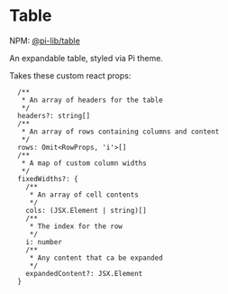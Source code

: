 # Table

NPM: [@pi-lib/table](https://www.npmjs.com/package/@pi-lib/table)

An expandable table, styled via Pi theme.

Takes these custom react props:

```
  /**
   * An array of headers for the table
   */
  headers?: string[]
  /**
   * An array of rows containing columns and content
   */
  rows: Omit<RowProps, 'i'>[]
  /**
   * A map of custom column widths
   */
  fixedWidths?: {
    /**
     * An array of cell contents
     */
    cols: (JSX.Element | string)[]
    /**
     * The index for the row
     */
    i: number
    /**
     * Any content that ca be expanded
     */
    expandedContent?: JSX.Element
  }
```
